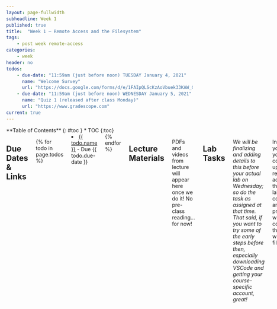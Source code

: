 ```yaml
---
layout: page-fullwidth
subheadline: Week 1
published: true
title:  "Week 1 – Remote Access and the Filesystem"
tags:
    - post week remote-access
categories:
    - week
header: no
todos:
    - due-date: "11:59am (just before noon) TUESDAY January 4, 2021"
      name: "Welcome Survey"
      url: "https://docs.google.com/forms/d/e/1FAIpQLScKzAoVbuek33KAW_Gj29ff7JcUbMDxjq0WdBn1DxxydPaUZA/viewform"
    - due-date: "11:59am (just before noon) WEDNESDAY January 5, 2021"
      name: "Quiz 1 (released after class Monday)"
      url: "https://www.gradescope.com"
current: true
---
```


<div class="row">
<div class="medium-4 medium-push-8 columns" markdown="1">
<div class="panel radius sticky fixed-toc" data-sticky data-options="sticky_on:large" markdown="1">
**Table of Contents**
{: #toc }
*  TOC
{:toc}
</div>
</div><!-- /.medium-4.columns -->

<div class="medium-8 medium-pull-4 columns" markdown="1">

## Due Dates & Links

{% for todo in page.todos %}
<li><a href="{{ todo.url }}">{{ todo.name }}</a> - Due {{ todo.due-date }}</li>
{% endfor %}

## Lecture Materials

PDFs and videos from lecture will appear here once we do it! No pre-class
reading... for now!

## Lab Tasks

_We will be finalizing and adding details to this before your actual lab on
Wednesday; so do the task as assigned at that time. That said, if you want to
try some of the early steps before then, especially downloading VSCode and
getting your course-specific account, great!_   


In this lab you'll set your computer up for remote access to the CSE lab
computers and practice with commands that work with the filesystem.

### Part 1 – Meet Your Group!

We've organized everyone into groups of 6-7 students for discussion. These
groups will be somewhat stable throughout the quarter, though some small changes
might happen. You will have a tutor or TA assigned to your group for help and
discussion.

We ask that you turn your camera on when in your small groups unless you are
unable to for some reason.

Your discussion leader will share a Google Doc with your group where you can
fill in notes as you work; this document is only for your group. Your discussion
leader will _not_ take notes for you, you can have someone volunteer to take
notes or come up with a way to share the role.

**Write down in notes** In your groups, share, and note in the running notes
document (discussion leaders, you answer these as well!):

- How you'd like people to refer to you (pronounce your name/nickname, pronouns
like he/her/they, etc)
- Your major
- **One** of:
    - A UCSD student organization you're a member of or interested in
    - What UCSD college you're in
    - Where you're calling in from

### Part 2 – Visual Studio Code

**In Your Group for 10 minutes**

Go to the Visual Studio Code website
[https://code.visualstudio.com/](https://code.visualstudio.com/), and follow the
instructions to download and install it on your computer. There are versions for
all the major operating systems, like OSX (for Macs) and Windows (for PCs). If
you only have access to a tablet or Chromebook while remote, you won't be able
to install it right now.  If you don't, you should chat your lab leader and let
them know, and for any pair activities this week and next we will make sure to
pair you with someone who does.

If you run into an error installing Visual Studio Code, speak up! You can
screenshare and ask for help, and the tutor or someone in your group might be
able to answer for you!

When it is installed, you should be able to open a window that looks like this
(it might have different colors, or a different menu bar, depending on your
system and settings):

![/images/vscode.png](/images/vscode.png)

**Write down in notes**: Everyone should share a screenshot of VScode open –
help folks figure it out if it won't install. If someone gets stuck, take a
screenshot of the error message or point at which they are stuck so we can help
them figure it out later, and they can decide to keep trying (potentiall with
the tutor helping) or move on. When moving on, make sure they can see someone's
screenshare to follow along!

### Part 3 – Remotely Connecting

**In Your Group for 15 minutes**

Many courses in CSE use course-specific accounts. These are similar to accounts
you might get on other systems at other institutions (or a future job). We'll
see how to use VScode to connect to a remote computer over the Internet to do
work there.

There is a first step you need if you're on Windows: install a program called
OpenSSH, which is a program that can connect your computer to other computers
that have this kind of account:

[Install OpenSSH](https://docs.microsoft.com/en-us/windows-server/administration/openssh/openssh_install_firstuse)

Then, look up your course-specific account for CSE15L here:

[https://sdacs.ucsd.edu/~icc/index.php](https://sdacs.ucsd.edu/~icc/index.php)

Then, in Visual Studio Code, we are going to connect to the remote computer
using VSCode's remote option.  For reference, we're following the steps in
[“Connect to a remote
host”](https://code.visualstudio.com/docs/remote/ssh#_connect-to-a-remote-host)
step.

For the first step, open a terminal in VSCode (Ctrl or Command + ```, or use the
Terminal → New Terminal menu option).  Your command will look like this, but
with the `zz` replaced by the letters in your course-specific account.

```
$ ssh cs15lwi22zz@ieng6.ucsd.edu
```

(That's one, five, l (not one); the one and l look very close in some fonts.)

Since this is likely the first time you've connected to this server, you will
probably get a message like this:

```
⤇ ssh cs15lwi22zz@ieng6.ucsd.edu
The authenticity of host 'ieng6.ucsd.edu (128.54.70.227)' can't be established.
RSA key fingerprint is SHA256:ksruYwhnYH+sySHnHAtLUHngrPEyZTDl/1x99wUQcec.
Are you sure you want to continue connecting (yes/no/[fingerprint])? 
```

I (Joe) always say yes to these messages when I'm connecting to a new server for
the first time; it's expected to get this message in that case. If you get this
message when you're connecting to a server you connect to _often_, it could mean
someone is trying to listen in on or control the connection. This answer is a
decent description of what's going on: [Ben Voigt's
answer](https://superuser.com/questions/421074/ssh-the-authenticity-of-host-host-cant-be-established/421084#421084)

So type `yes` and press enter, then give your password; the whole interaction
should look something like this once you give your password and are logged in:

```
⤇ ssh cs15lwi22zz@ieng6.ucsd.edu
The authenticity of host 'ieng6-202.ucsd.edu (128.54.70.227)' can't be established.
RSA key fingerprint is SHA256:ksruYwhnYH+sySHnHAtLUHngrPEyZTDl/1x99wUQcec.
Are you sure you want to continue connecting (yes/no/[fingerprint])? 
Password: 
Last login: Sun Jan  2 14:03:05 2022 from 107-217-10-235.lightspeed.sndgca.sbcglobal.net
quota: No filesystem specified.
Hello cs15lwi22zz, you are currently logged into ieng6-203.ucsd.edu

You are using 0% CPU on this system

Cluster Status 
Hostname     Time    #Users  Load  Averages  
ieng6-201   23:25:01   0  0.08,  0.17,  0.11
ieng6-202   23:25:01   1  0.09,  0.15,  0.11
ieng6-203   23:25:01   1  0.08,  0.15,  0.11

Sun Jan 02, 2022 11:28pm - Prepping cs15lwi22
```

Now your terminal is connected to a computer in the CSE basement, and any
commands you run will run on that computer! We call your computer the _client_
and the computer in the basement the _server_ based on how you are connected.

If, in this process, you run into errors and can't figure out how to proceed,
ask! When you ask, take a screenshot of your problem and add it to your group's
running notes document, then describe what the fix was. If you don't know how to
take a screenshot, ask!

Remember – it is **rare** for a tutorial to work perfectly. We often have to
stop, think, guess, Google search, ask someone, etc. in order to get things to
work the way the tutorial says. I look up the right way to describe the
`(yes/no)` answer on first login all the time, for example. So you are helping
your group _learn about potential issues_ when you do this, and that's a major
learning outcome of the course! If you see someone else have an issue that you
didn't, ask why, and what might be different about what you did, or how your
environment is set up. You will learn by reflecting on this.

**Write down in notes** When you're done, **discuss** what you saw upon login.
Take a screenshot or copy/paste the output. Did you all see the same thing? What
might the differences mean? Note the results of your discussion in the notes
document.

### Part 4 – Run Some Commands

Try running the commands `cd`, `ls`, `pwd`, `mkdir`, and `cp` a few times in
different ways, both on *your* computer, and on the remote computer after
ssh-ing.  Discuss in your group what you see. Can you cause them to produce
error messages? What do they mean? If you're on Windows, what happens when you
use them on Windows?

Here are some specific useful commands to try:

- `cd ~`
- `cd`
- `ls -lat`
- `ls -a`
- `ls <directory>` where `<directory>` is
`/home/linux/ieng6/cs15lwi22/cs15lwi22abc`, where the `abc` is one of the other
group members' username
- `cp /home/linux/ieng6/cs15lwi22/public/hello.txt ~/`
- `cat /home/linux/ieng6/cs15lwi22/public/hello.txt`

**Write down in notes**: Copy at least one example from each group member, with
an explanation, into your shared notes doc.

Hint: To log out of the remote server in your terminal, you can use:

- Ctrl-D
- Run the command `exit`

You can also open more terminals in VSCode (there is a little + button at the
top of the terminal window where you can create another).

### Part 5 – Moving Files over SSH with scp

So far we've seen how we can do some work on local and remote computers. One key
step in _working remotely_ is being able to copy files back and forth between
the computers. There are lots of options for how to do this – you might have
done it yourself in the past by sending yourself an email, or storing it in
Google Drive or Dropbox and accessing it from the another computer later.

We'll see now another way to copy a file (or many files!) from your computer to
a remote computer. The command is called `scp`, and we will always run it from
the _client_ (that means from your computer, not logged into `ieng6`). Create a
file on your computer called `Main.java` and put the following contents into it:

```
class WhereAmI {
  public static void main(String[] args) {
    System.out.println(System.getProperty("os.name"));
    System.out.println(System.getProperty("user.name"));
    System.out.println(System.getProperty("user.home"));
    System.out.println(System.getProperty("user.dir"));
  }
}
```

Run it using `javac` and `java` on your computer. What do you see? (If you don't
have `java` installed on your computer, skip this step).

Then, in the terminal from the directory where you made this file, run this
command (as usually, using your username):

```
scp Main.java cs15lwi22zz@ieng6.ucsd.edu:~/
```

You should be prompted for a password just like when you log in with `ssh`.  If
you get errors, ask your group members for help! You'll all learn.

Then, log into ieng6 with ssh again, and use `ls`. You should see the file there
in your home directory! Now you can run it _on the ieng6 computer_ using `javac`
and `java`. Since `java` is installed on the _server_, everyone should be able
to run it no matter the client.

**Write answer in notes**: Try to get a screenshot of everyone successfully
*using `scp` and `ssh`. If someone can't, no worries! Get a screenshot of where
*they got stuck (don't try to resolve an error for more than a few minutes) and
*put that in the notes so we can help with it later.

**Write answer in notes**: What's different about the output when you run this
on the client vs. the server? What does this mean for what `getProperty` does?

What we see here is one solution for running code remotely – we can copy files
to a remote server with `scp`, then log in and run them there.

Before you go on, do the following:

- Have someone on your team start a timer
- Make a change to Main.java and save the file
- Copy the file to the remote server
- Log into the remote server and run the file
- Stop the timer

**Write answer in notes**: How long did it take you? (Not everyone has to do
this, but someone should.) Assume you'd have to do this process 100 times over
the course of a PA. How long would you spend copying and running the file?

### Part 6 – SSH Keys

So far, we've seen how to log in, run commands, and copy files to a remote
server with `ssh` and `scp`. Every time we log in or run `scp`, we have to type
(or copy-paste) our password. This is frustrating, time consuming, and
interrupts whatever task we were trying to do. Naturally, we should look into if
there are ways to avoid this repetitive, frustrating task with a configuration
or program.

In this case, there is a great solution – `ssh` keys. The idea behind ssh keys
is that a program, called `ssh-keygen`, creates a pair of files called the
_public key_ and _private key_. You copy the public key to a particular location
on the server, and the private key in a particular location on the client. Then,
the `ssh` command can use the pair of files in place of your password. This is a
common setup step in lots of work environments that involve code on a server.

Here's what you should run to set this up:

```
# on client (your computer)
$ ssh-keygen
cGenerating public/private rsa key pair.
Enter file in which to save the key (/Users/joe/.ssh/id_rsa): /Users/joe/.ssh/id_rsa
Enter passphrase (empty for no passphrase): 
Enter same passphrase again: 
Your identification has been saved in /Users/joe/.ssh/id_rsa.
Your public key has been saved in /Users/joe/.ssh/id_rsa.pub.
The key fingerprint is:
SHA256:jZaZH6fI8E2I1D35hnvGeBePQ4ELOf2Ge+G0XknoXp0 joe@Joes-Mac-mini.local
The key's randomart image is:
+---[RSA 3072]----+
|                 |
|       . . + .   |
|      . . B o .  |
|     . . B * +.. |
|      o S = *.B. |
|       = = O.*.*+|
|        + * *.BE+|
|           +.+.o |
|             ..  |
+----[SHA256]-----+
```

If you're on Windows, follow the extra `ssh-add` steps here: [https://docs.microsoft.com/en-us/windows-server/administration/openssh/openssh_keymanagement#user-key-generation](https://docs.microsoft.com/en-us/windows-server/administration/openssh/openssh_keymanagement#user-key-generation)

This created two new files on your system; the private key (in a file `id_rsa`)
and the public key (in a file `id_rsa.pub`), stored in the `.ssh` directory on
your computer.

Now we need to copy the _public_ (not the private) key to the `.ssh` directory
of your user account on the server.

```
$ ssh cs15lwi22zz@ieng6.ucsd.edu
<Enter Password>
# now on server
$ mkdir .ssh
$ <logout>
# back on client
$ scp /Users/joe/.ssh/id_rsa.pub cs15lwi22@ieng6.ucsd.edu:~/.ssh/authorized_keys
# You use your username and the path you saw in the command above
```

Once you do this, you should be able to `ssh` or `scp` from this client to the
server without entering your password.

**Write down in notes**: Try to get everyone to the point where they can do
this, and take a screenshot of logging in without a password. If you can't,
share a screenshot and description of where you got stuck!

**Write down in notes**: Repeat the timing experiment of editing and running
`Main.java` now that you don't have to use a password. How much time is saved
per run?

### Part 7 – Making Remote Running Even More Pleasant

Use what you've learned to come up with the most pleasant process you can for
making a _local_ edit to `Main.java`, then copying it to the remote server and
running it.

Some hints:

- You can write a command in quotes at the end of an `ssh` command to directly
run it on the remote server, then exit. For example, this command will log in
and list the home directory on the remote server:
  ```
  $ ssh cs15lwi22@ieng6.ucsd.edu "ls"
  ```
- You can use semicolons to run multiple commands on the same line in most
terminals. For example, try:
  ```
  $ cp Main.java OtherMain.java; javac OtherMain.java; java Main.java
  ```
- You can use the up-arrow on your keyboard to recall the last command that was
run

**Write down in notes** First try using just what we learned in this lab, and
document the best process you came up with. Try to get the total time for a run
after editing and saving to under 5 total keystrokes/mouse clicks, including all
typing.

If you have more time, brainstorm other ideas or search for other ways you might
easily run remote code.

### Part 8 – Wrapup

Discuss with your team – do you have any open questions about things you saw
that you don't understand? Write them down in your notes document or ask your
tutor. Even if they don't know, writing them down means we can come back to them
later!

If you _didn't_ get everything to work, that's OK! Keep trying and make sure
your tutor knows if you're totally stuck getting something set up; we'll be
posting some office hours soon where you can come to get unstuck as well.

</div>